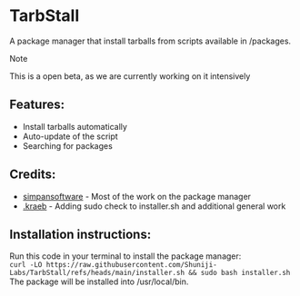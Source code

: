 # TarbStall
A package manager that install tarballs from scripts available in /packages.
> [!NOTE]
> This is a open beta, as we are currently working on it intensively

## Features:
- Install tarballs automatically
- Auto-update of the script
- Searching for packages

## Credits:
- [simpansoftware](https://discord.com/users/1001820177731686500) - Most of the work on the package manager
- [.kraeb](https://discord.com/users/721608676783423499) - Adding sudo check to installer.sh and additional general work

## Installation instructions:
Run this code in your terminal to install the package manager:\
`curl -LO https://raw.githubusercontent.com/Shuniji-Labs/TarbStall/refs/heads/main/installer.sh && sudo bash installer.sh`\
The package will be installed into /usr/local/bin.
